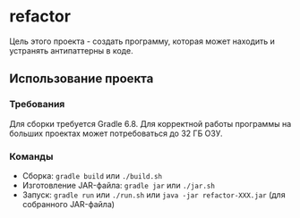 # refactor

Цель этого проекта - создать программу, которая может находить и устранять антипаттерны в коде.


## Использование проекта
### Требования
Для сборки требуется Gradle 6.8.
Для корректной работы программы на больших проектах может потребоваться до 32 ГБ ОЗУ.
### Команды
* Сборка: `gradle build` или `./build.sh`
* Изготовление JAR-файла: `gradle jar` или `./jar.sh`
* Запуск: `gradle run` или `./run.sh` или `java -jar refactor-XXX.jar` (для собранного JAR-файла)
